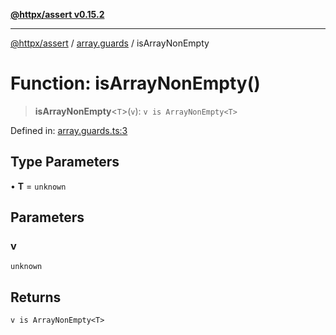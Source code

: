 [**@httpx/assert v0.15.2**](../../README.md)

***

[@httpx/assert](../../README.md) / [array.guards](../README.md) / isArrayNonEmpty

# Function: isArrayNonEmpty()

> **isArrayNonEmpty**\<`T`\>(`v`): `v is ArrayNonEmpty<T>`

Defined in: [array.guards.ts:3](https://github.com/belgattitude/httpx/blob/68e7ebef40f7182365676b3a21f99e398b93dd78/packages/assert/src/array.guards.ts#L3)

## Type Parameters

• **T** = `unknown`

## Parameters

### v

`unknown`

## Returns

`v is ArrayNonEmpty<T>`
